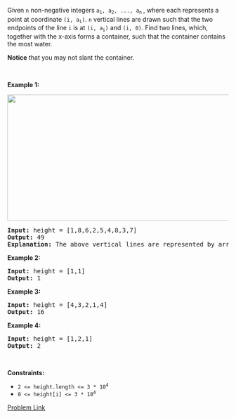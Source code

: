 <div><p>Given <code>n</code> non-negative integers <code>a<sub>1</sub>, a<sub>2</sub>, ..., a<sub>n</sub></code><sub>&nbsp;</sub>, where each represents a point at coordinate <code>(i, a<sub>i</sub>)</code>. <code>n</code> vertical lines are drawn such that the two endpoints of the line <code>i</code> is at <code>(i, a<sub>i</sub>)</code> and <code>(i, 0)</code>. Find two lines, which, together with the x-axis forms a container, such that the container contains the most water.</p>

<p><strong>Notice</strong>&nbsp;that you may not slant the container.</p>

<p>&nbsp;</p>
<p><strong>Example 1:</strong></p>
<img alt="" src="https://s3-lc-upload.s3.amazonaws.com/uploads/2018/07/17/question_11.jpg" style="width: 600px; height: 287px;">
<pre><strong>Input:</strong> height = [1,8,6,2,5,4,8,3,7]
<strong>Output:</strong> 49
<strong>Explanation:</strong> The above vertical lines are represented by array [1,8,6,2,5,4,8,3,7]. In this case, the max area of water (blue section) the container can contain&nbsp;is 49.
</pre>

<p><strong>Example 2:</strong></p>

<pre><strong>Input:</strong> height = [1,1]
<strong>Output:</strong> 1
</pre>

<p><strong>Example 3:</strong></p>

<pre><strong>Input:</strong> height = [4,3,2,1,4]
<strong>Output:</strong> 16
</pre>

<p><strong>Example 4:</strong></p>

<pre><strong>Input:</strong> height = [1,2,1]
<strong>Output:</strong> 2
</pre>

<p>&nbsp;</p>
<p><strong>Constraints:</strong></p>

<ul>
	<li><code>2 &lt;=&nbsp;height.length &lt;= 3 * 10<sup>4</sup></code></li>
	<li><code>0 &lt;=&nbsp;height[i] &lt;= 3 * 10<sup>4</sup></code></li>
</ul>
</div>

[Problem Link](https://leetcode.com/problems/container-with-most-water/)
